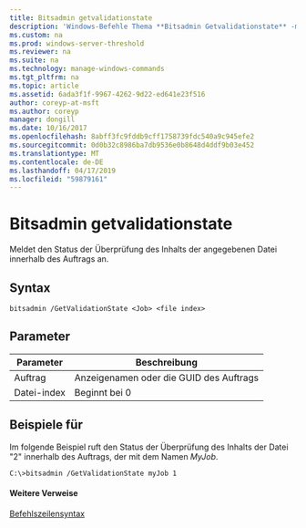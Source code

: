 ```yaml
---
title: Bitsadmin getvalidationstate
description: 'Windows-Befehle Thema **Bitsadmin Getvalidationstate** -meldet den Status der Überprüfung des Inhalts der angegebenen Datei innerhalb des Auftrags. '
ms.custom: na
ms.prod: windows-server-threshold
ms.reviewer: na
ms.suite: na
ms.technology: manage-windows-commands
ms.tgt_pltfrm: na
ms.topic: article
ms.assetid: 6ada3f1f-9967-4262-9d22-ed641e23f516
author: coreyp-at-msft
ms.author: coreyp
manager: dongill
ms.date: 10/16/2017
ms.openlocfilehash: 8abff3fc9fddb9cff1758739fdc540a9c945efe2
ms.sourcegitcommit: 0d0b32c8986ba7db9536e0b8648d4ddf9b03e452
ms.translationtype: MT
ms.contentlocale: de-DE
ms.lasthandoff: 04/17/2019
ms.locfileid: "59879161"
---
```

# <a name="bitsadmin-getvalidationstate"></a>Bitsadmin getvalidationstate



Meldet den Status der Überprüfung des Inhalts der angegebenen Datei innerhalb des Auftrags an.

## <a name="syntax"></a>Syntax

```
bitsadmin /GetValidationState <Job> <file index> 
```

## <a name="parameters"></a>Parameter

|Parameter|Beschreibung|
|---------|-----------|
|Auftrag|Anzeigenamen oder die GUID des Auftrags|
|Datei-index|Beginnt bei 0|

## <a name="BKMK_examples"></a>Beispiele für

Im folgende Beispiel ruft den Status der Überprüfung des Inhalts der Datei "2" innerhalb des Auftrags, der mit dem Namen *MyJob*.
```
C:\>bitsadmin /GetValidationState myJob 1
```

#### <a name="additional-references"></a>Weitere Verweise

[Befehlszeilensyntax](command-line-syntax-key.md)